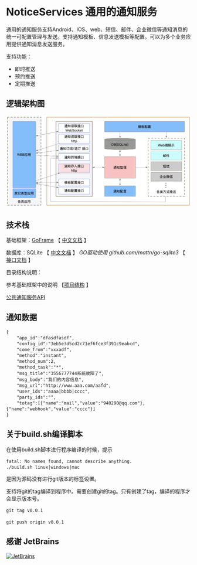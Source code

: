 # NoticeServices 通用的通知服务


通用的通知服务支持Android、IOS、web、短信、邮件、企业微信等通知消息的统一可配置管理与发送。支持通知模板、信息发送模板等配置。可以为多个业务应用提供通知消息发送服务。

支持功能：

- 即时推送
- 预约推送
- 定期推送


## 逻辑架构图

![design01](document/design01.jpg)


## 技术栈

基础框架：[GoFrame](https://github.com/gogf/gf) 【 [中文文档](https://goframe.org/index) 】

数据库：SQLite   【 [中文文档](https://doc.yonyoucloud.com/doc/wiki/project/sqlite/sqlite-intro.html) 】      *GO驱动使用  github.com/mattn/go-sqlite3* 【 [接口文档](https://godoc.org/github.com/mattn/go-sqlite3) 】

目录结构说明：

参考基础框架中的说明 【[项目结构](https://itician.org/pages/viewpage.action?pageId=3670259#id-%E6%96%B0%E5%BB%BA%E9%A1%B9%E7%9B%AE-%E9%A1%B9%E7%9B%AE%E7%BB%93%E6%9E%84) 】

[公共通知服务API](https://docs.apipost.cn/view/673660105ab26470)


## 通知数据

```
{
    "app_id":"dfasdfasdf",
    "config_id":"3eb5e3d5cd2c71ef6fce3f391c9eabcd",
    "come_from":"xxxadf",
    "method":"instant",
    "method_num":2,
    "method_task":"*",
    "msg_title":"3556777744系統故障了",
    "msg_body":"我们的内容信息",
    "msg_url":"http://www.aaa.com/aafd",
    "user_ids":"aaaa|bbbb|cccc",
    "party_ids":"",
    "totag":[{"name":"mail","value":"940290@qq.com"},{"name":"webhook","value":"cccc"}]
}
```


## 关于build.sh编译脚本

在使用build.sh脚本进行程序编译的时候，提示
```
fatal: No names found, cannot describe anything.
./build.sh linux|windows|mac

```
是因为源码没有进行git版本的标签设置。

支持将git的tag编译到程序中。需要创建git的tag。只有创建了tag，编译的程序才会显示版本号。

```
git tag v0.0.1

git push origin v0.0.1
```



## 感谢 JetBrains

<a href="https://www.jetbrains.com/?from=Mybatis-PageHelper" target="_blank">
<img src="https://user-images.githubusercontent.com/1787798/69898077-4f4e3d00-138f-11ea-81f9-96fb7c49da89.png" alt="JetBrains" height="200"/></a>